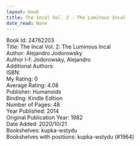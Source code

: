 ```yaml
---
layout: book
title: The Incal Vol. 2 - The Luminous Incal
date_read: None
---
```


Book Id: 24762203<br />
Title: The Incal Vol. 2: The Luminous Incal<br />
Author: Alejandro Jodorowsky<br />
Author l-f: Jodorowsky, Alejandro<br />
Additional Authors: <br />
ISBN: <br />
My Rating: 0<br />
Average Rating: 4.08<br />
Publisher: Humanoids<br />
Binding: Kindle Edition<br />
Number of Pages: 48<br />
Year Published: 2014<br />
Original Publication Year: 1982<br />
Date Added: 2020/10/21<br />
Bookshelves: kupka-wstydu<br />
Bookshelves with positions: kupka-wstydu (#1964)<br />

